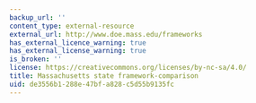 ```yaml
---
backup_url: ''
content_type: external-resource
external_url: http://www.doe.mass.edu/frameworks
has_external_licence_warning: true
has_external_license_warning: true
is_broken: ''
license: https://creativecommons.org/licenses/by-nc-sa/4.0/
title: Massachusetts state framework-comparison
uid: de3556b1-288e-47bf-a828-c5d55b9135fc
---
```

